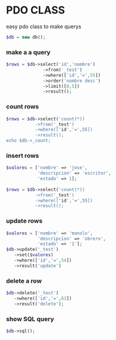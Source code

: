 # PDO CLASS

easy pdo class to make querys

```php
$db = new db();
```

### make a a query 
```php
$rows = $db->select('id','nombre')
              ->from('_test')
              ->where(['id','=',55])
              ->order('nombre desc')
              ->limit([0,5])
              ->result();
```

### count rows              
```php
$rows = $db->select('count(*))
           ->from('_test')
           ->where(['id','=',55])
           ->result();
echo $db->_count;             
```

### insert rows
```php
$valores = ['nombre' => 'jose',
            'descripcion' => 'escritor',
            'estado' => 1];
 
$rows = $db->select('count(*))
           ->from('_test')
           ->where(['id','=',55])
           ->result();
```

### update rows           
```php
$valores = ['nombre' => 'manolo',
            'descripcion' => 'obrero',
            'estado' => '1'];
$db->update('_test')
   ->set($valores)
   ->where(['id','=',54])
   ->result('update')           
```

### delete a row
```php
$db->delete('_test')
   ->where(['id','=',63])
   ->result('delete');
```

### show SQL query
```php
$db->sql();
```   
